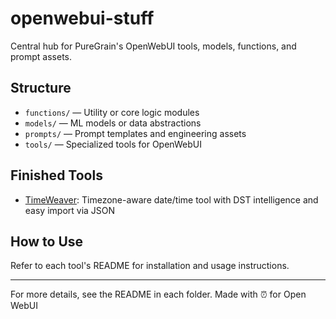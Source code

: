 # openwebui-stuff

Central hub for PureGrain's OpenWebUI tools, models, functions, and prompt assets.

## Structure

- `functions/` — Utility or core logic modules
- `models/` — ML models or data abstractions
- `prompts/` — Prompt templates and engineering assets
- `tools/` — Specialized tools for OpenWebUI

## Finished Tools

- [TimeWeaver](tools/timeweaver/README.md): Timezone-aware date/time tool with DST intelligence and easy import via JSON

## How to Use

Refer to each tool's README for installation and usage instructions.

---
For more details, see the README in each folder.
Made with ⏰ for Open WebUI
